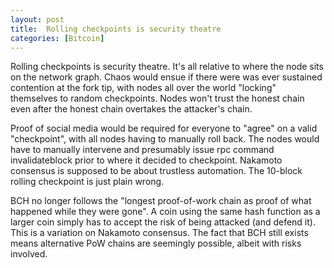 ```yaml
---
layout: post
title:  Rolling checkpoints is security theatre
categories: [Bitcoin]
---
```


Rolling checkpoints is security theatre. It's all relative to where the node sits on the network graph. Chaos would ensue if there were was ever sustained contention at the fork tip, with nodes all over the world "locking" themselves to random checkpoints. Nodes won't trust the honest chain even after the honest chain overtakes the attacker's chain.

Proof of social media would be required for everyone to "agree" on a valid "checkpoint", with all nodes having to manually roll back. The nodes would have to manually intervene and presumably issue rpc command invalidateblock prior to where it decided to checkpoint. Nakamoto consensus is supposed to be about trustless automation. The 10-block rolling checkpoint is just plain wrong.

BCH no longer follows the "longest proof-of-work chain as proof of what happened while they were gone". A coin using the same hash function as a larger coin simply has to accept the risk of being attacked (and defend it). This is a variation on Nakamoto consensus. The fact that BCH still exists means alternative PoW chains are seemingly possible, albeit with risks involved.
